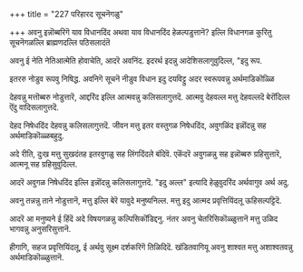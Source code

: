 +++
title = "227 परिहारद सूचनॆगळु"

+++
अवनु इन्नॊब्बरिगॆ याव विधानदिंद अथवा याव विधानदिंद हेळल्पडुत्तानॆ? इल्लि विधानगळ कुरितु सूचनॆगळल्लि ब्राह्मणदल्लि पठिसलादंतॆ

अवनु ई नेति नेतिआत्मेति होवाचेति, आदरॆ अवनिंद. इदरर्थ इदन्नु आदेशिसलागुवुदिल्ल, "इदु रूप.

इतररु नोडुव रूपवु निषिद्ध. अवनिगॆ सूचनॆ नीडुव विधान इदु दयविट्टु अदर स्वरूपवन्नु अर्थमाडिकॊळ्ळि

देहवन्नु मत्तॊब्बरु नोडुत्तारॆ, आद्दरिंद इल्लि आत्मवन्नु कलिसलागुत्तदॆ. आत्मवु देहवल्ल मत्तु देहवल्लदॆ बेरॊंदिल्ल ऎंदु वादिसलागुत्तदॆ.

देहद निषेधदिंद देहवन्नु कलिसलागुत्तदॆ. जीवन मत्तु इतर वस्तुगळ निषेधदिंद, अवुगळिंद इन्नॊंदन्नु सह अर्थमाडिकॊळ्ळबहुदु.

अदे रीति, दुःख मत्तु सुखदंतह इतरवुगळु सह लिंगदिंदले बंदिवॆ. एकॆंदरॆ अवुगळन्नु सह इन्नॊब्बरु ग्रहिसुत्तारॆ, आत्मनू सह ग्रहिसुवुदिल्ल.

आदरॆ अवुगळ निषेधदिंद इल्लि इन्नॊंदन्नु कलिसलागुत्तदॆ. "इदु अल्ल" इत्यादि हेळुवुदरिंद अर्थवागुव अर्थ अदु.

अवनु तन्नन्नु ताने नोडुत्तानॆ, मत्तु इल्लि बेरॆ यावुदे मनुष्यनिल्ल. मत्तु इदु आत्मद प्रवृत्तियिंदलू ऊहिसल्पट्टिदॆ.

आदरॆ आ मनुष्यने ई हिंदॆ अदे विषयगळन्नु कल्पिसिकॊंडिद्दनु. नंतर अवनु चेतरिसिकॊळ्ळुत्तानॆ मत्तु उळिद भागवन्नु अनुसरिसुत्तानॆ.

हीगागि, सहज प्रवृत्तियिंदलू, ई अर्थवु सूक्ष्म दर्शकरिगॆ तिळिदिदॆ. खंडितवागियू अवनु शाश्वत मत्तु अशाश्वतवन्नु अर्थमाडिकॊळ्ळुत्तानॆ.

